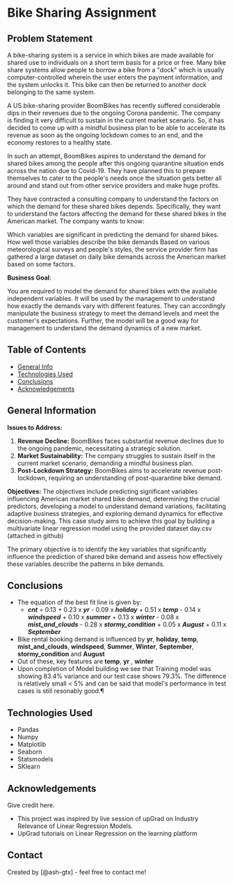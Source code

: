 # Bike Sharing Assignment

## **Problem Statement**

A bike-sharing system is a service in which bikes are made available for shared use to individuals on a short term basis for a price or free. Many bike share systems allow people to borrow a bike from a "dock" which is usually computer-controlled wherein the user enters the payment information, and the system unlocks it. This bike can then be returned to another dock belonging to the same system.

A US bike-sharing provider BoomBikes has recently suffered considerable dips in their revenues due to the ongoing Corona pandemic. The company is finding it very difficult to sustain in the current market scenario. So, it has decided to come up with a mindful business plan to be able to accelerate its revenue as soon as the ongoing lockdown comes to an end, and the economy restores to a healthy state.

In such an attempt, BoomBikes aspires to understand the demand for shared bikes among the people after this ongoing quarantine situation ends across the nation due to Covid-19. They have planned this to prepare themselves to cater to the people's needs once the situation gets better all around and stand out from other service providers and make huge profits.

They have contracted a consulting company to understand the factors on which the demand for these shared bikes depends. Specifically, they want to understand the factors affecting the demand for these shared bikes in the American market. The company wants to know:

Which variables are significant in predicting the demand for shared bikes.
How well those variables describe the bike demands
Based on various meteorological surveys and people's styles, the service provider firm has gathered a large dataset on daily bike demands across the American market based on some factors.

**Business Goal**:

You are required to model the demand for shared bikes with the available independent variables. It will be used by the management to understand how exactly the demands vary with different features. They can accordingly manipulate the business strategy to meet the demand levels and meet the customer's expectations. Further, the model will be a good way for management to understand the demand dynamics of a new market.
 


## Table of Contents
* [General Info](#general-information)
* [Technologies Used](#technologies-used)
* [Conclusions](#conclusions)
* [Acknowledgements](#acknowledgements)

<!-- You can include any other section that is pertinent to your problem -->

## General Information

**Issues to Address:**

1. **Revenue Decline:** BoomBikes faces substantial revenue declines due to the ongoing pandemic, necessitating a strategic solution.
2. **Market Sustainability:** The company struggles to sustain itself in the current market scenario, demanding a mindful business plan.
3. **Post-Lockdown Strategy:** BoomBikes aims to accelerate revenue post-lockdown, requiring an understanding of post-quarantine bike demand.

**Objectives:**
The objectives include predicting significant variables influencing American market shared bike demand, determining the crucial predictors, developing a model to understand demand variations, facilitating adaptive business strategies, and exploring demand dynamics for effective decision-making. This case study aims to achieve this goal by building a multivariate linear regression model using the provided  dataset day.csv (attached in github)

The primary objective is to identify the key variables that significantly influence the prediction of shared bike demand and assess how effectively these variables describe the patterns in bike demands.



## Conclusions

- The equation of the best fit line is given by:
  - **_cnt_** = 0.13 + 0.23 x **_yr_** - 0.09 x **_holiday_** + 0.51 x **_temp_** - 0.14 x **_windspeed_** + 0.10 x **_summer_** + 0.13 x **_winter_** - 0.08 x **_mist_and_clouds_** - 0.28 x **_stormy_condition_** + 0.05 x **_August_** + 0.11 x **_September_**
- Bike rental booking demand is influenced by **yr**, **holiday**, **temp**, **mist_and_clouds**, **windspeed**, **Summer**, **Winter**, **September**, **stormy_condition** and **August**
- Out of these, key features are **temp**, **yr** , **winter**
-  Upon completion of Model building we see that Training model was showing 83.4% variance and our test case shows 79.3%. The difference is relatively small < 5% and can be said that model's performance in test cases is still resonably good.¶



## Technologies Used
- Pandas 
- Numpy
- Matplotlib 
- Seaborn
- Statsmodels
- SKlearn

<!-- As the libraries versions keep on changing, it is recommended to mention the version of library used in this project -->

## Acknowledgements
Give credit here.
- This project was inspired by live session of upGrad on Industry Relevance of Linear Regression Models.
- UpGrad tutorials on Linear Regression on the learning platform


## Contact
Created by [@ash-gtx] - feel free to contact me!

